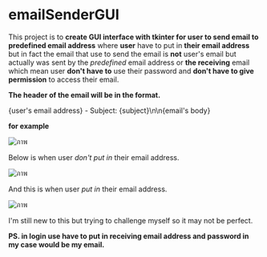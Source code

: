 # emailSenderGUI

This project is to **create GUI interface with tkinter for user to send email to predefined email address** where **user** have to put in **their email address** but in fact the email that use to send the email is **not** user's email but actually was sent by the *predefined* email address or **the receiving** email which mean user **don't have to** use their password and **don't have to give permission** to access their email. 

**The header of the email will be in the format.**

  {user's email address} - Subject: {subject}\n\n{email's body} 
  
  **for example**
  
  ![ภาพ](https://user-images.githubusercontent.com/125641945/220959553-ff7d84db-c572-4692-b00d-ea15cf933bf1.png)
  
Below is when user *don't put in* their email address.

![ภาพ](https://user-images.githubusercontent.com/125641945/220958264-f0c1cfb3-fc48-4f8d-a1d4-4c04b0b782f0.png)

And this is when user *put in* their email address.

![ภาพ](https://user-images.githubusercontent.com/125641945/220958779-cc57b4ce-9d75-4b49-bc7f-d3f7e82a715f.png)

I'm still new to this but trying to challenge myself so it may not be perfect.  

**PS. in login use have to put in receiving email address and password in my case would be my email.**
